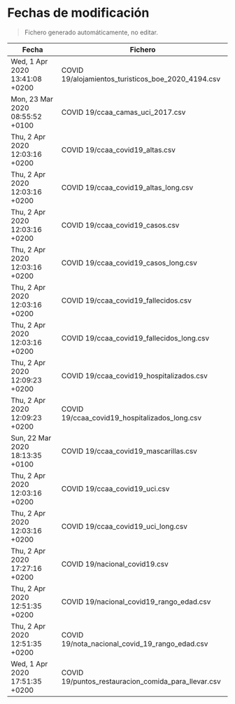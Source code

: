 # Fechas de modificación

> Fichero generado automáticamente, no editar.

| Fecha                           | Fichero                  |
|---------------------------------|--------------------------|
| Wed, 1 Apr 2020 13:41:08 +0200  | COVID 19/alojamientos_turisticos_boe_2020_4194.csv |
| Mon, 23 Mar 2020 08:55:52 +0100  | COVID 19/ccaa_camas_uci_2017.csv |
| Thu, 2 Apr 2020 12:03:16 +0200  | COVID 19/ccaa_covid19_altas.csv |
| Thu, 2 Apr 2020 12:03:16 +0200  | COVID 19/ccaa_covid19_altas_long.csv |
| Thu, 2 Apr 2020 12:03:16 +0200  | COVID 19/ccaa_covid19_casos.csv |
| Thu, 2 Apr 2020 12:03:16 +0200  | COVID 19/ccaa_covid19_casos_long.csv |
| Thu, 2 Apr 2020 12:03:16 +0200  | COVID 19/ccaa_covid19_fallecidos.csv |
| Thu, 2 Apr 2020 12:03:16 +0200  | COVID 19/ccaa_covid19_fallecidos_long.csv |
| Thu, 2 Apr 2020 12:09:23 +0200  | COVID 19/ccaa_covid19_hospitalizados.csv |
| Thu, 2 Apr 2020 12:09:23 +0200  | COVID 19/ccaa_covid19_hospitalizados_long.csv |
| Sun, 22 Mar 2020 18:13:35 +0100  | COVID 19/ccaa_covid19_mascarillas.csv |
| Thu, 2 Apr 2020 12:03:16 +0200  | COVID 19/ccaa_covid19_uci.csv |
| Thu, 2 Apr 2020 12:03:16 +0200  | COVID 19/ccaa_covid19_uci_long.csv |
| Thu, 2 Apr 2020 17:27:16 +0200  | COVID 19/nacional_covid19.csv |
| Thu, 2 Apr 2020 12:51:35 +0200  | COVID 19/nacional_covid19_rango_edad.csv |
| Thu, 2 Apr 2020 12:51:35 +0200  | COVID 19/nota_nacional_covid_19_rango_edad.csv |
| Wed, 1 Apr 2020 17:51:35 +0200  | COVID 19/puntos_restauracion_comida_para_llevar.csv |
